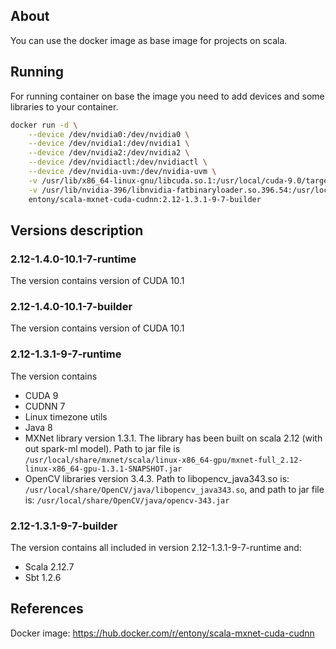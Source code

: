## About
You can use the docker image as base image for projects on scala.

## Running
For running container on base the image you need to add devices and some libraries to your container.
```bash
docker run -d \
    --device /dev/nvidia0:/dev/nvidia0 \
    --device /dev/nvidia1:/dev/nvidia1 \
    --device /dev/nvidia2:/dev/nvidia2 \
    --device /dev/nvidiactl:/dev/nvidiactl \
    --device /dev/nvidia-uvm:/dev/nvidia-uvm \
    -v /usr/lib/x86_64-linux-gnu/libcuda.so.1:/usr/local/cuda-9.0/targets/x86_64-linux/lib/stubs/libcuda.so.1:ro \
    -v /usr/lib/nvidia-396/libnvidia-fatbinaryloader.so.396.54:/usr/local/cuda-9.0/targets/x86_64-linux/lib/stubs/libnvidia-fatbinaryloader.so.396.54:ro \
    entony/scala-mxnet-cuda-cudnn:2.12-1.3.1-9-7-builder
```

## Versions description
### 2.12-1.4.0-10.1-7-runtime
The version contains version of CUDA 10.1

### 2.12-1.4.0-10.1-7-builder
The version contains version of CUDA 10.1

### 2.12-1.3.1-9-7-runtime
The version contains
* CUDA 9
* CUDNN 7
* Linux timezone utils
* Java 8
* MXNet library version 1.3.1. The library has been built on scala 2.12 (with out spark-ml model). Path to jar file is `/usr/local/share/mxnet/scala/linux-x86_64-gpu/mxnet-full_2.12-linux-x86_64-gpu-1.3.1-SNAPSHOT.jar`
* OpenCV libraries version 3.4.3. Path to libopencv_java343.so is: `/usr/local/share/OpenCV/java/libopencv_java343.so`, and path to jar file is: `/usr/local/share/OpenCV/java/opencv-343.jar`

### 2.12-1.3.1-9-7-builder
The version contains all included in version 2.12-1.3.1-9-7-runtime and:
* Scala 2.12.7
* Sbt 1.2.6

## References
Docker image: https://hub.docker.com/r/entony/scala-mxnet-cuda-cudnn
